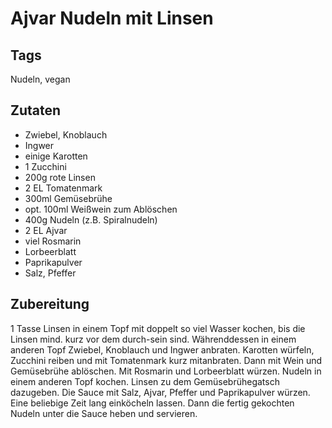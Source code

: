 # Ajvar Nudeln mit Linsen 

## Tags

Nudeln, vegan

## Zutaten 

- Zwiebel, Knoblauch
- Ingwer
- einige Karotten
- 1 Zucchini
- 200g rote Linsen
- 2 EL Tomatenmark 
- 300ml Gemüsebrühe
- opt. 100ml Weißwein zum Ablöschen 
- 400g Nudeln (z.B. Spiralnudeln)
- 2 EL Ajvar 
- viel Rosmarin 
- Lorbeerblatt
- Paprikapulver
- Salz, Pfeffer

## Zubereitung 

1 Tasse Linsen in einem Topf mit doppelt so viel Wasser kochen, bis die Linsen mind. kurz vor dem durch-sein sind. Währenddessen in einem anderen Topf Zwiebel, Knoblauch und Ingwer anbraten. Karotten würfeln, Zucchini reiben und mit Tomatenmark kurz mitanbraten. Dann mit Wein und Gemüsebrühe ablöschen. Mit Rosmarin und Lorbeerblatt würzen. Nudeln in einem anderen Topf kochen. Linsen zu dem Gemüsebrühegatsch dazugeben. Die Sauce mit Salz, Ajvar, Pfeffer und Paprikapulver würzen. Eine beliebige Zeit lang einköcheln lassen. Dann die fertig gekochten Nudeln unter die Sauce heben und servieren. 


